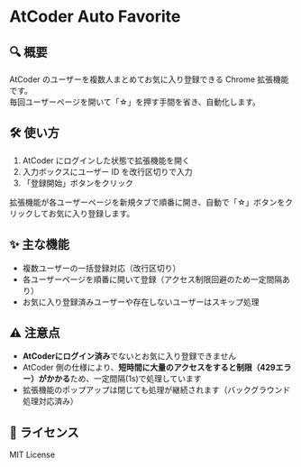 # AtCoder Auto Favorite

## 🔍 概要
AtCoder のユーザーを複数人まとめてお気に入り登録できる Chrome 拡張機能です。  
毎回ユーザーページを開いて「☆」を押す手間を省き、自動化します。


## 🛠️ 使い方

1. AtCoder にログインした状態で拡張機能を開く
2. 入力ボックスにユーザー ID を改行区切りで入力  
3. 「登録開始」ボタンをクリック

拡張機能が各ユーザーページを新規タブで順番に開き、自動で「☆」ボタンをクリックしてお気に入り登録します。

## ✨ 主な機能

- 複数ユーザーの一括登録対応（改行区切り）
- 各ユーザーページを順番に開いて登録（アクセス制限回避のため一定間隔あり）
- お気に入り登録済みユーザーや存在しないユーザーはスキップ処理


## ⚠️ 注意点

- **AtCoderにログイン済み**でないとお気に入り登録できません
- AtCoder 側の仕様により、**短時間に大量のアクセスをすると制限（429エラー）がかかる**ため、一定間隔(1s)で処理しています
- 拡張機能のポップアップは閉じても処理が継続されます（バックグラウンド処理対応済み）


## 📄 ライセンス

MIT License
